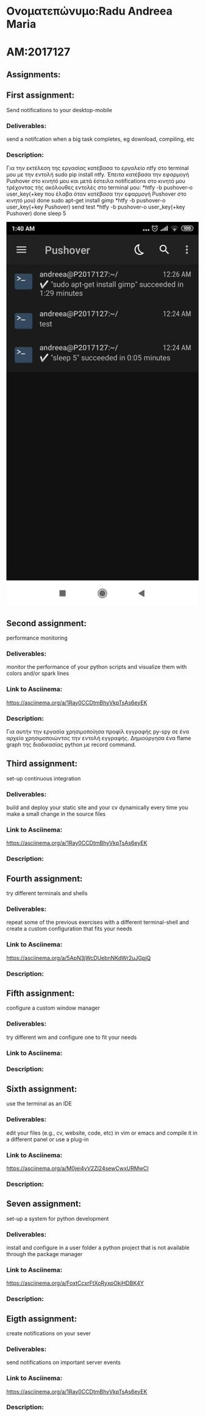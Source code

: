 # Ονοματεπώνυμο:Radu Andreea Maria 
# AM:2017127
## Assignments:

## First assignment:
Send notifications to your desktop-mobile

### Deliverables:
send a notifcation when a big task completes, eg download, compiling, etc



[](https://asciinema.org/a/F6zLAmAcIhabfKyGGsPUkW9kk)

### Description:
Για την εκτέλεση της εργασίας κατέβασα το εργαλείο ntfy στο terminal μου με την εντολή sudo pip install ntfy. Έπειτα κατέβασα την εφαρμογή Pushover στο κινητό μου και μετά έστειλα notifications στο κινητό μου τρέχοντας τής ακόλουθες εντολές στο terminal μου: 
*htfy  -b pushover-o user_key(+key που έλαβα όταν κατέβασα την εφαρμογή Pushover στο κινητό μου) done sudo apt-get install gimp 
*htfy  -b pushover-o user_key(+key Pushover)  send test
*htfy  -b pushover-o user_key(+key Pushover) done sleep 5 






![Screenshot](96859084_639244196660043_889515777433010176_n.jpg)




## Second assignment:
performance monitoring
### Deliverables:
monitor the performance of your python scripts and visualize them with colors and/or spark lines
### Link to Asciinema:
https://asciinema.org/a/1Ray0CCDtmBhyVkpTsAs6eyEK
### Description:
Για αυτήν την εργασία χρησιμοποίησα προφίλ εγγραφής py-spy σε ένα αρχείο χρησιμοποιώντας την εντολή εγγραφής. Δημιούργησα ένα flame graph  της διαδικασίας python με record command.


## Third assignment:
set-up continuous integration
### Deliverables:
build and deploy your static site and your cv dynamically every time you make a small change in the source files
### Link to Asciinema:
https://asciinema.org/a/1Ray0CCDtmBhyVkpTsAs6eyEK
### Description:




## Fourth assignment:
try different terminals and shells
### Deliverables:
repeat some of the previous exercises with a different terminal-shell and create a custom configuration that fits your needs
### Link to Asciinema:
https://asciinema.org/a/5ApN3jWcDUebnNKdWr2uJGpjQ
### Description:



## Fifth assignment:
configure a custom window manager
### Deliverables:
try different wm and configure one to fit your needs
### Link to Asciinema:

### Description:






## Sixth assignment:
use the terminal as an IDE
### Deliverables:
edit your files (e.g., cv, website, code, etc) in vim or emacs and compile it in a different panel or use a plug-in
### Link to Asciinema:
https://asciinema.org/a/M0jei4vV2Zl24sewCwxURMwCI
### Description:

## Seven assignment:
set-up a system for python development
### Deliverables:
install and configure in a user folder a python project that is not available through the package manager
### Link to Asciinema:
https://asciinema.org/a/FoxtCcxrFtXoRyxpOkjHDBK4Y
### Description:



## Eigth assignment:
create notifications on your sever
### Deliverables:
send notifications on important server events
### Link to Asciinema:
https://asciinema.org/a/1Ray0CCDtmBhyVkpTsAs6eyEK
### Description:





